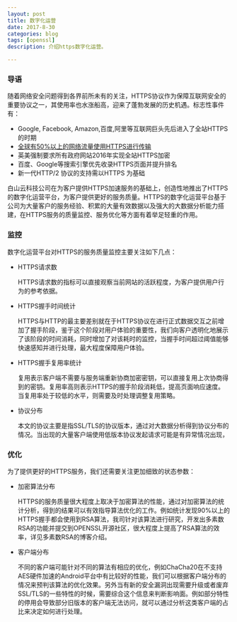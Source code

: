 ```yaml
---
layout: post
title: 数字化运营
date: 2017-8-30
categories: blog
tags: [openssl]
description: 介绍https数字化运营。

---
```




### 导语

随着网络安全问题得到各界前所未有的关注，HTTPS协议作为保障互联网安全的重要协议之一，其使用率也水涨船高，迎来了蓬勃发展的历史机遇。标志性事件有：

- Google, Facebook, Amazon,百度,阿里等互联网巨头先后进入了全站HTTPS的时期
- [全球有50%以上的网络流量使用HTTPS进行传输](https://www.google.com/transparencyreport/https/metrics/?hl=en)
- 英美强制要求所有政府网站2016年实现全站HTTPS加密
- 百度、Google等搜索引擎优先收录HTTPS页面并提升排名
- 新一代HTTP/2 协议的支持需以HTTPS 为基础

白山云科技公司在为客户提供HTTPS加速服务的基础上，创造性地推出了HTTPS的数字化运营平台，为客户提供更好的服务质量。HTTPS的数字化运营平台基于公司为大量客户的服务经验、积累的大量有效数据以及强大的大数据分析能力搭建，在HTTPS服务的质量监控、服务优化等方面有着举足轻重的作用。

### 监控

数字化运营平台对HTTPS的服务质量监控主要关注如下几点：

* HTTPS请求数

  HTTPS请求数的指标可以直接观察当前网站的活跃程度，为客户提供用户行为的参考依据。

* HTTPS握手时间统计

  HTTPS与HTTP的最主要差别就在于HTTPS协议在进行正式数据交互之前增加了握手阶段，鉴于这个阶段对用户体验的重要性，我们向客户透明化地展示了该阶段的时间消耗，同时增加了对该耗时的监控，当握手时间超过阈值能够快速感知并进行处理，最大程度保障用户体验。

* HTTPS握手复用率统计

  复用表示客户端不需要与服务端重新协商加密密钥，可以直接复用上次协商得到的密钥。复用率高则表示HTTPS的握手阶段消耗低，提高页面响应速度。当复用率处于较低的水平，则需要及时处理调整复用策略。

* 协议分布

  本文的协议主要是指SSL/TLS的协议版本，通过对大数据分析得到协议分布的情况。当出现的大量客户端使用低版本协议发起请求可能是有异常情况出现，

### 优化

为了提供更好的HTTPS服务，我们还需要关注更加细致的状态参数：

* 加密算法分布

  HTTPS的服务质量很大程度上取决于加密算法的性能，通过对加密算法的统计分析，得到的结果可以有效指导算法优化的工作。例如统计发现90%以上的HTTPS握手都会使用到RSA算法，我司针对该算法进行研究，开发出多素数RSA的功能并提交到OPENSSL开源社区，很大程度上提高了RSA算法的效率，详见多素数RSA的博客介绍。

* 客户端分布

  不同的客户端可能针对不同的算法有相应的优化，例如ChaCha20在不支持AES硬件加速的Android平台中有比较好的性能，我们可以根据客户端分布的情况来预判该算法的优化效果。另外当有新的安全漏洞出现需要升级或者废弃SSL/TLS的一些特性的时候，需要综合这个信息来判断影响面。例如部分特性的停用会导致部分旧版本的客户端无法访问，就可以通过分析这类客户端的占比来决定如何进行处理。

### 

### 